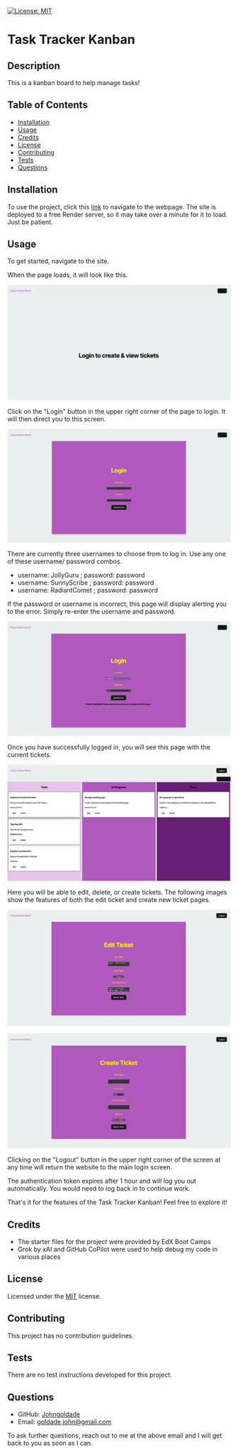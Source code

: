 [![License: MIT](https://img.shields.io/badge/License-MIT-yellow.svg)](https://opensource.org/licenses/MIT)

# Task Tracker Kanban

## Description

This is a kanban board to help manage tasks!

## Table of Contents

- [Installation](#installation)
- [Usage](#usage)
- [Credits](#credits)
- [License](#license)
- [Contributing](#contributing)
- [Tests](#tests)
- [Questions](#questions)

## Installation

To use the project, click this [link](https://task-tracker-kanban.onrender.com/) to navigate to the webpage. The site is deployed to a free Render server, so it may take over a minute for it to load. Just be patient.

## Usage

To get started, navigate to the site.

When the page loads, it will look like this.

![Image of home screen with application title, promt to login and a login button](./readme-assets/home.png)

Click on the "Login" button in the upper right corner of the page to login. It will then direct you to this screen.

![Image of login screen with entry boxes for username and password](./readme-assets/login.png)

There are currently three usernames to choose from to log in. Use any one of these username/ password combos.
- username: JollyGuru  ;  password: password
- username: SunnyScribe  ;  password: password
- username: RadiantComet  ;  password: password

If the password or username is incorrect, this page will display alerting you to the error. Simply re-enter the username and password.

![Image of login page with error below the submit button](./readme-assets/invalidCredentials.png)

Once you have successfully logged in, you will see this page with the current tickets. 

![Image of board with columns for todo, in progress, and done tickets](./readme-assets/tickets.png)

Here you will be able to edit, delete, or create tickets. The following images show the features of both the edit ticket and create new ticket pages. 

![Image of form to edit a ticket](./readme-assets/editTicket.png)

![Image of form to create a ticket](./readme-assets/createTicket.png)

Clicking on the "Logout" button in the upper right corner of the screen at any time will return the website to the main login screen.

The authentication token expires after 1 hour and will log you out automatically. You would need to log back in to continue work.

That's it for the features of the Task Tracker Kanban! Feel free to explore it!

## Credits

- The starter files for the project were provided by EdX Boot Camps
- Grok by xAI and GitHub CoPilot were used to help debug my code in various places

## License

Licensed under the [MIT](./LICENSE) license.

## Contributing

This project has no contribution guidelines.

## Tests

There are no test instructions developed for this project.

## Questions

- GitHub: [Johngoldade](https://github.com/Johngoldade)
- Email: [goldade.john@gmail.com](mailto:goldade.john@gmail.com)

To ask further questions, reach out to me at the above email and I will get back to you as soon as I can.